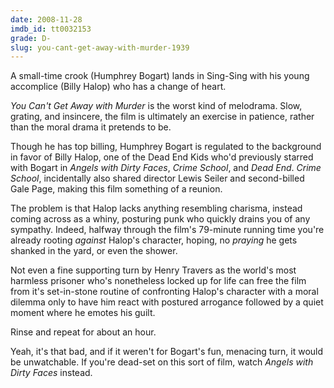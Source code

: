```yaml
---
date: 2008-11-28
imdb_id: tt0032153
grade: D-
slug: you-cant-get-away-with-murder-1939
---
```


A small-time crook (Humphrey Bogart) lands in Sing-Sing with his young accomplice (Billy Halop) who has a change of heart.

_You Can't Get Away with Murder_ is the worst kind of melodrama. Slow, grating, and insincere, the film is ultimately an exercise in patience, rather than the moral drama it pretends to be.

Though he has top billing, Humphrey Bogart is regulated to the background in favor of Billy Halop, one of the Dead End Kids who'd previously starred with Bogart in <span data-imdb-id="tt0029870">_Angels with Dirty Faces_</span>, <span data-imdb-id="tt0030026">_Crime School_</span>, and <span data-imdb-id="tt0028773">_Dead End_</span>. _Crime School_, incidentally also shared director Lewis Seiler and second-billed Gale Page, making this film something of a reunion.

The problem is that Halop lacks anything resembling charisma, instead coming across as a whiny, posturing punk who quickly drains you of any sympathy. Indeed, halfway through the film's 79-minute running time you're already rooting _against_ Halop's character, hoping, no _praying_ he gets shanked in the yard, or even the shower.

Not even a fine supporting turn by Henry Travers as the world's most harmless prisoner who's nonetheless locked up for life can free the film from it's set-in-stone routine of confronting Halop's character with a moral dilemma only to have him react with postured arrogance followed by a quiet moment where he emotes his guilt.

Rinse and repeat for about an hour.

Yeah, it's that bad, and if it weren't for Bogart's fun, menacing turn, it would be unwatchable. If you're dead-set on this sort of film, watch _Angels with Dirty Faces_ instead.

